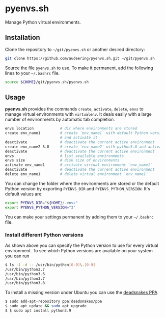 # pyenvs.sh

Manage Python virtual environments.


## Installation

Clone the repository to `~/git/pyenvs.sh`
or another desired directory:

```bash
git clone https://github.com/audeering/pyenvs.sh.git ~/git/pyenvs.sh
```

Source the file `pyenvs.sh` to use.
To make it permanent,
add the following lines to your `~/.bashrc` file.

```bash
source ${HOME}/git/pyenvs.sh/pyenvs.sh
```


## Usage

**pyenvs.sh** provides the commands
`create`,
`activate`,
`delete`,
`envs`
to manage virtual environments with `virtualenv`.
It deals easily with a large number of environments
by automatic tab completion.

```bash
envs location            # dir where environments are stored
create env_name1         # create `env_name1` with default Python version
                         # and activate it
deactivate               # deactivate the current active environment
create env_name2 3.8     # create `env_name2` with python3.8 and activate it
deactivate               # deactivate the current active environment
envs                     # list available environments
envs size                # disk size of environments
activate env_name1       # activate virtual environment `env_name1`
deactivate               # deactivate the current active environment
delete env_name1         # delete virtual environment `env_name1`
```

You can change the folder
where the environments are stored
or the default Python version
by exporting
`PYENVS_DIR`
and `PYENVS_PYTHON_VERSION`.
It's default values are:

```bash
export PYENVS_DIR="${HOME}/.envs"
export PYENVS_PYTHON_VERSION="3"
```

You can make your settings permanent
by adding them to your `~/.bashrc` file.


### Install different Python versions

As shown above
you can specify the Python version to use
for every virtual environment.
To see which Python versions are available on your system
you can run

```bash
$ ls -1 -d -- /usr/bin/python[0-9]\.[0-9]
/usr/bin/python2.7
/usr/bin/python3.6
/usr/bin/python3.7
/usr/bin/python3.8
```

To install a missing version under Ubuntu
you can use the [deadsnakes
PPA](https://launchpad.net/~deadsnakes/+archive/ubuntu/ppa).

```bash
$ sudo add-apt-repository ppa:deadsnakes/ppa
$ sudo apt update && sudo apt upgrade
$ $ sudo apt install python3.9
```
